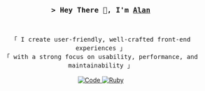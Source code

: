 <!-- Intro  -->
<h3 align="center">
  <samp>&gt; Hey There 👋, I'm
    <b><a target="_blank" href="https://r3id.dev.me/">Alan</a></b>
  </samp>
</h3>
<br>
<p align="center">
  <!-- Organisation  -->
  <samp>
  「 I create user-friendly, well-crafted front-end experiences 」
  <br>
  「 with a strong focus on usability, performance, and maintainability 」
  <br>
  <br>
  </samp>
  <!-- Programming Languages -->
  <!-- Code logo -->
  <a href="https://github.com/r3id?tab=repositories" target="_blank"><img alt="Code"
                  src="https://img.shields.io/badge/-code-000000?style=flat-square&logo=Plex&logoColor=white">
  </a>
  <!-- Ruby -->
  <a href="https://github.com/r3id?tab=repositories" target="_blank"><img alt="Ruby"
                  src="https://img.shields.io/badge/-ruby-841922?style=flat-square&logo=Ruby&logoColor=white">
  </a>
</p>
